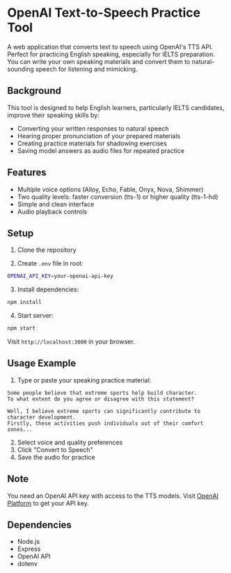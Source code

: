 # OpenAI Text-to-Speech Practice Tool

A web application that converts text to speech using OpenAI's TTS API. Perfect for practicing English speaking, especially for IELTS preparation. You can write your own speaking materials and convert them to natural-sounding speech for listening and mimicking.

## Background

This tool is designed to help English learners, particularly IELTS candidates, improve their speaking skills by:
- Converting your written responses to natural speech
- Hearing proper pronunciation of your prepared materials
- Creating practice materials for shadowing exercises
- Saving model answers as audio files for repeated practice

## Features

- Multiple voice options (Alloy, Echo, Fable, Onyx, Nova, Shimmer)
- Two quality levels: faster conversion (tts-1) or higher quality (tts-1-hd)
- Simple and clean interface
- Audio playback controls

## Setup

1. Clone the repository

2. Create `.env` file in root:

```bash
OPENAI_API_KEY=your-openai-api-key
```

3. Install dependencies:
```bash
npm install
```

4. Start server:
```bash
npm start
```

Visit `http://localhost:3000` in your browser.

## Usage Example

1. Type or paste your speaking practice material:
```
Some people believe that extreme sports help build character.
To what extent do you agree or disagree with this statement?

Well, I believe extreme sports can significantly contribute to character development.
Firstly, these activities push individuals out of their comfort zones...
```

2. Select voice and quality preferences
3. Click "Convert to Speech"
4. Save the audio for practice

## Note

You need an OpenAI API key with access to the TTS models. Visit [OpenAI Platform](https://platform.openai.com/) to get your API key.

## Dependencies

- Node.js
- Express
- OpenAI API
- dotenv